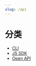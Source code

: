 ```yaml
---
slug: /api
---
```


# 分类

- [CLI](/docs/api/cli)
- [JS SDK](/docs/api/web-sdk)
- [Open API](/docs/api/open-api)
